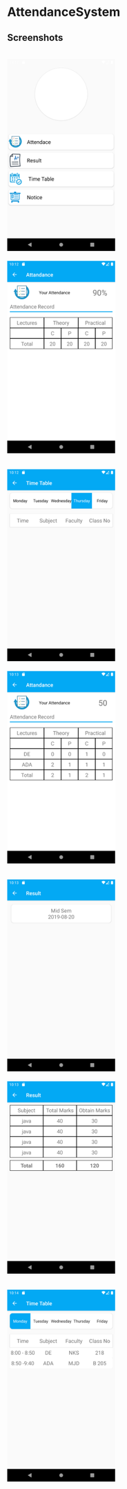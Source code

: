 # AttendanceSystem

## Screenshots

<img src="Screenshot/1.png"  width="250" style="display: inline-block; width: 250px; margin-right: 20px; margin-top: 20px;">               <img src="Screenshot/2.png"  width="250" style="display: inline-block; width: 250px; margin-right: 20px; margin-top: 20px;">

<img src="Screenshot/3.png"  width="250" style="display: inline-block; width: 250px; margin-right: 20px; margin-top: 20px;">          <img src="Screenshot/4.png"  width="250" style="display: inline-block; width: 250px; margin-right: 20px; margin-top: 20px;">

<img src="Screenshot/5.png"  width="250" style="display: inline-block; width: 250px; margin-right: 20px; margin-top: 20px;">          <img src="Screenshot/6.png"  width="250" style="display: inline-block; width: 250px; margin-right: 20px; margin-top: 20px;">

<img src="Screenshot/7.png"  width="250" style="display: inline-block; width: 250px; margin-right: 20px; margin-top: 20px;">          
